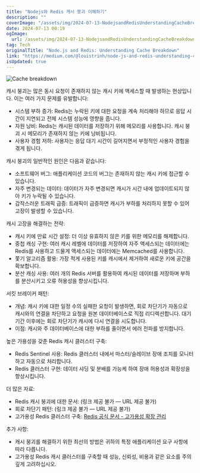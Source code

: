 ```yaml
---
title: "Nodejs와 Redis 캐시 붕괴 이해하기"
description: ""
coverImage: "/assets/img/2024-07-13-NodejsandRedisUnderstandingCacheBreakdown_0.png"
date: 2024-07-13 00:19
ogImage:
  url: /assets/img/2024-07-13-NodejsandRedisUnderstandingCacheBreakdown_0.png
tag: Tech
originalTitle: "Node.js and Redis: Understanding Cache Breakdown"
link: "https://medium.com/@louistrinh/node-js-and-redis-understanding-cache-breakdown-6ce021e8ec2b"
isUpdated: true
---
```


![Cache breakdown](/assets/img/2024-07-13-NodejsandRedisUnderstandingCacheBreakdown_0.png)

캐시 붕괴는 많은 동시 요청이 존재하지 않는 캐시 키에 액세스할 때 발생하는 현상입니다. 이는 여러 가지 문제를 유발합니다:

- 시스템 부하 증가: Redis는 누락된 키에 대한 요청을 계속 처리해야 하므로 응답 시간이 지연되고 전체 시스템 성능에 영향을 줍니다.
- 자원 낭비: Redis는 캐시된 데이터를 저장하기 위해 메모리를 사용합니다. 캐시 붕괴 시 메모리가 존재하지 않는 키에 낭비됩니다.
- 사용자 경험 저하: 사용자는 응답 대기 시간이 길어지면서 부정적인 사용자 경험을 겪게 됩니다.

캐시 붕괴의 일반적인 원인은 다음과 같습니다:

<!-- cozy-coder - 수평 -->

<ins class="adsbygoogle"
     style="display:block"
     data-ad-client="ca-pub-4877378276818686"
     data-ad-slot="1107185301"
     data-ad-format="auto"
     data-full-width-responsive="true"></ins>

<script>
     (adsbygoogle = window.adsbygoogle || []).push({});
</script>

- 소프트웨어 버그: 애플리케이션 코드의 버그는 존재하지 않는 캐시 키에 접근할 수 있습니다.
- 자주 변경되는 데이터: 데이터가 자주 변경되면 캐시가 시간 내에 업데이트되지 않아 키가 누락될 수 있습니다.
- 갑작스러운 트래픽 급증: 트래픽이 급증하면 캐시가 부하를 처리하지 못할 수 있어 고장이 발생할 수 있습니다.

캐시 고장을 해결하는 전략:

- 캐시 키에 만료 시간 설정: 더 이상 유효하지 않은 키를 위한 메모리를 해제합니다.
- 중첩 캐싱 구현: 여러 캐시 레벨에 데이터를 저장하여 자주 액세스되는 데이터에는 Redis를 사용하고 드물게 액세스되는 데이터에는 Memcached를 사용합니다.
- 쫓기 알고리즘 활용: 가장 적게 사용된 키를 캐시에서 제거하여 새로운 키에 공간을 확보합니다.
- 분산 캐싱 사용: 여러 개의 Redis 서버를 활용하여 캐시된 데이터를 저장하며 부하를 분산시키고 오류 허용성을 향상시킵니다.

서킷 브레이커 패턴:

<!-- cozy-coder - 수평 -->

<ins class="adsbygoogle"
     style="display:block"
     data-ad-client="ca-pub-4877378276818686"
     data-ad-slot="1107185301"
     data-ad-format="auto"
     data-full-width-responsive="true"></ins>

<script>
     (adsbygoogle = window.adsbygoogle || []).push({});
</script>

- 개념: 캐시 키에 대한 일정 수의 실패한 요청이 발생하면, 회로 차단기가 자동으로 캐시와의 연결을 차단하고 요청을 원본 데이터베이스로 직접 리디렉션합니다. 대기 기간 이후에는 회로 차단기가 캐시에 다시 연결을 시도합니다.
- 이점: 캐시와 주 데이터베이스에 대한 부하를 줄이면서 에러 전파를 방지합니다.

높은 가용성을 갖춘 Redis 캐시 클러스터 구축:

- Redis Sentinel 사용: Redis 클러스터 내에서 마스터/슬레이브 장애 조치를 모니터하고 자동으로 처리합니다.
- Redis 클러스터 구현: 데이터 샤딩 및 분배를 가능케 하여 장애 허용성과 확장성을 향상시킵니다.

더 많은 자료:

<!-- cozy-coder - 수평 -->

<ins class="adsbygoogle"
     style="display:block"
     data-ad-client="ca-pub-4877378276818686"
     data-ad-slot="1107185301"
     data-ad-format="auto"
     data-full-width-responsive="true"></ins>

<script>
     (adsbygoogle = window.adsbygoogle || []).push({});
</script>

- Redis 캐시 붕괴에 대한 문서: (링크 제공 불가 — URL 제공 불가)
- 회로 차단기 패턴: (링크 제공 불가 — URL 제공 불가)
- 고가용성 Redis 클러스터 구축: [Redis 공식 문서 - 고가용성 확장 관리](https://redis.io/docs/management/scaling/)

추가 사항:

- 캐시 붕괴를 해결하기 위한 최선의 방법은 귀하의 특정 애플리케이션 요구 사항에 따라 다릅니다.
- 고가용성 Redis 캐시 클러스터를 구축할 때 성능, 신뢰성, 비용과 같은 요소를 주의 깊게 고려하십시오.
